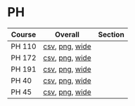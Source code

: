 # PH

| Course | Overall | Section |
| ------ | ------- | ------- |
| PH 110 | [csv](https://github.com/UCSD-Historical-Enrollment-Data/2025Summer2/blob/main/overall/PH%20110.csv), [png](https://raw.githubusercontent.com/UCSD-Historical-Enrollment-Data/2025Summer2/main/plot_overall/PH%20110.png), [wide](https://raw.githubusercontent.com/UCSD-Historical-Enrollment-Data/2025Summer2/main/plot_overall_wide/PH%20110.png) |  |
| PH 172 | [csv](https://github.com/UCSD-Historical-Enrollment-Data/2025Summer2/blob/main/overall/PH%20172.csv), [png](https://raw.githubusercontent.com/UCSD-Historical-Enrollment-Data/2025Summer2/main/plot_overall/PH%20172.png), [wide](https://raw.githubusercontent.com/UCSD-Historical-Enrollment-Data/2025Summer2/main/plot_overall_wide/PH%20172.png) |  |
| PH 191 | [csv](https://github.com/UCSD-Historical-Enrollment-Data/2025Summer2/blob/main/overall/PH%20191.csv), [png](https://raw.githubusercontent.com/UCSD-Historical-Enrollment-Data/2025Summer2/main/plot_overall/PH%20191.png), [wide](https://raw.githubusercontent.com/UCSD-Historical-Enrollment-Data/2025Summer2/main/plot_overall_wide/PH%20191.png) |  |
| PH 40 | [csv](https://github.com/UCSD-Historical-Enrollment-Data/2025Summer2/blob/main/overall/PH%2040.csv), [png](https://raw.githubusercontent.com/UCSD-Historical-Enrollment-Data/2025Summer2/main/plot_overall/PH%2040.png), [wide](https://raw.githubusercontent.com/UCSD-Historical-Enrollment-Data/2025Summer2/main/plot_overall_wide/PH%2040.png) |  |
| PH 45 | [csv](https://github.com/UCSD-Historical-Enrollment-Data/2025Summer2/blob/main/overall/PH%2045.csv), [png](https://raw.githubusercontent.com/UCSD-Historical-Enrollment-Data/2025Summer2/main/plot_overall/PH%2045.png), [wide](https://raw.githubusercontent.com/UCSD-Historical-Enrollment-Data/2025Summer2/main/plot_overall_wide/PH%2045.png) |  |
